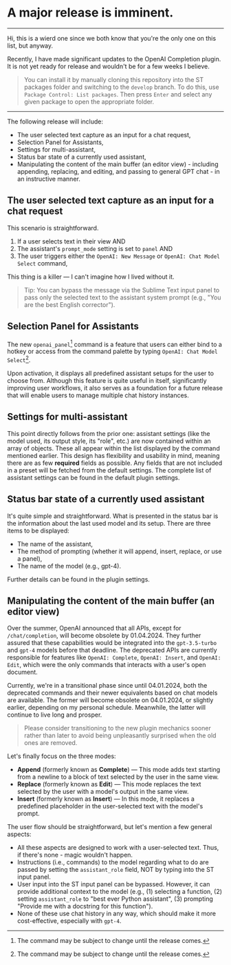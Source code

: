 # A major release is imminent.

----------

Hi, this is a wierd one since we both know that you're the only one on this list, but anyway.

Recently, I have made significant updates to the OpenAI Completion plugin. It is not yet ready for release and wouldn't be for a few weeks I believe.

> You can install it by manually cloning this repository into the ST packages folder and switching to the `develop` branch. To do this, use `Package Control: List packages`. Then press `Enter` and select any given package to open the appropriate folder.

----------

The following release will include:

- The user selected text capture as an input for a chat request,
- Selection Panel for Assistants,
- Settings for multi-assistant,
- Status bar state of a currently used assistant,
- Manipulating the content of the main buffer (an editor view) - including appending, replacing, and editing, and passing to general GPT chat - in an instructive manner.

## The user selected text capture as an input for a chat request

This scenario is straightforward. 

1. If a user selects text in their view AND
2. The assistant's `prompt_mode` setting is set to `panel` AND
3. The user triggers either the `OpenAI: New Message` or `OpenAI: Chat Model Select` command,

This thing is a killer — I can't imagine how I lived without it.

> Tip: You can bypass the message via the Sublime Text input panel to pass only the selected text to the assistant system prompt (e.g., "You are the best English corrector").

## Selection Panel for Assistants

The new `openai_panel`[^1] command is a feature that users can either bind to a hotkey or access from the command palette by typing `OpenAI: Chat Model Select`[^1].

Upon activation, it displays all predefined assistant setups for the user to choose from. Although this feature is quite useful in itself, significantly improving user workflows, it also serves as a foundation for a future release that will enable users to manage multiple chat history instances.

## Settings for multi-assistant

This point directly follows from the prior one: assistant settings (like the model used, its output style, its "role", etc.) are now contained within an array of objects. These all appear within the list displayed by the command mentioned earlier. This design has flexibility and usability in mind, meaning there are as few **required** fields as possible. Any fields that are not included in a preset will be fetched from the default settings. The complete list of assistant settings can be found in the default plugin settings.

## Status bar state of a currently used assistant

It's quite simple and straightforward. What is presented in the status bar is the information about the last used model and its setup. There are three items to be displayed:

- The name of the assistant,
- The method of prompting (whether it will append, insert, replace, or use a panel),
- The name of the model (e.g., gpt-4). 

Further details can be found in the plugin settings.

## Manipulating the content of the main buffer (an editor view)

Over the summer, OpenAI announced that all APIs, except for `/chat/completion`, will become obsolete by 01.04.2024. They further assured that these capabilities would be integrated into the `gpt-3.5-turbo` and `gpt-4` models before that deadline. The deprecated APIs are currently responsible for features like `OpenAI: Complete`, `OpenAI: Insert`, and `OpenAI: Edit`, which were the only commands that interacts with a user's open document.

Currently, we're in a transitional phase since until 04.01.2024, both the deprecated commands and their newer equivalents based on chat models are available. The former will become obsolete on 04.01.2024, or slightly earlier, depending on my personal schedule.  Meanwhile, the latter will continue to live long and prosper.

> Please consider transitioning to the new plugin mechanics sooner rather than later to avoid being unpleasantly surprised when the old ones are removed.

Let's finally focus on the three modes:

- **Append** (formerly known as **Complete**) — This mode adds text starting from a newline to a block of text selected by the user in the same view.
- **Replace** (formerly known as **Edit**) — This mode replaces the text selected by the user with a model's output in the same view.
- **Insert** (formerly known as **Insert**) — In this mode, it replaces a predefined placeholder in the user-selected text with the model's prompt.

The user flow should be straightforward, but let's mention a few general aspects:

- All these aspects are designed to work with a user-selected text. Thus, if there's none - magic wouldn't happen.
- Instructions (i.e., commands) to the model regarding what to do are passed by setting the `assistant_role` field, NOT by typing into the ST input panel.
- User input into the ST input panel can be bypassed. However, it can provide additional context to the model (e.g., (1) selecting a function, (2) setting `assistant_role` to "best ever Python assistant", (3) prompting "Provide me with a docstring for this function").
- None of these use chat history in any way, which should make it more cost-effective, especially with `gpt-4`.


[^1]: The command may be subject to change until the release comes.
[^2]: [sourece](https://openai.com/blog/gpt-4-api-general-availability)
[^3]: Currently, it's far from being perfect at following instructions — it's quite verbose and operates more like a chat interface rather than a tool. However, `gpt-4` performs quite well in this regard.